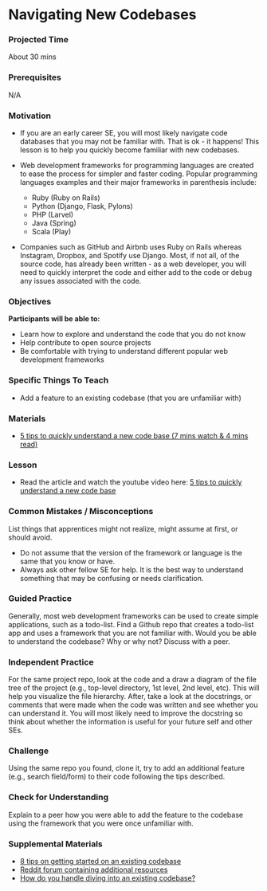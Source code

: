 # Navigating New Codebases

### Projected Time
About 30 mins

### Prerequisites
N/A

### Motivation
- If you are an early career SE, you will most likely navigate code databases that you may not be familiar with. That is ok - it happens! This lesson is to help you quickly become familiar with new codebases.

- Web development frameworks for programming languages are created to ease the process for simpler and faster coding. Popular programming languages examples and their major frameworks in parenthesis include:
  - Ruby (Ruby on Rails)
  - Python (Django, Flask, Pylons) 
  - PHP (Larvel) 
  - Java (Spring)
  - Scala (Play)

- Companies such as GitHub and Airbnb uses Ruby on Rails whereas Instagram, Dropbox, and Spotify use Django. Most, if not all, of the source code, has already been written - as a web developer, you will need to quickly interpret the code and either add to the code or debug any issues associated with the code.

### Objectives
**Participants will be able to:**
- Learn how to explore and understand the code that you do not know
- Help contribute to open source projects 
- Be comfortable with trying to understand different popular web development frameworks 

### Specific Things To Teach
- Add a feature to an existing codebase (that you are unfamiliar with)
    
### Materials
- [5 tips to quickly understand a new code base (7 mins watch & 4 mins read)]((https://medium.com/humans-create-software/5-tips-to-quickly-understand-a-new-code-base-a578b08f3593))

### Lesson
- Read the article and watch the youtube video here: [5 tips to quickly understand a new code base](https://medium.com/humans-create-software/5-tips-to-quickly-understand-a-new-code-base-a578b08f3593)

### Common Mistakes / Misconceptions
List things that apprentices might not realize, might assume at first, or should avoid.
- Do not assume that the version of the framework or language is the same that you know or have. 
- Always ask other fellow SE for help. It is the best way to understand something that may be confusing or needs clarification.

### Guided Practice
Generally, most web development frameworks can be used to create simple applications, such as a todo-list. Find a Github repo that creates a todo-list app and uses a framework that you are not familiar with. Would you be able to understand the codebase? Why or why not? Discuss with a peer.

### Independent Practice
For the same project repo, look at the code and a draw a diagram of the file tree of the project (e.g., top-level directory, 1st level, 2nd level, etc). This will help you visualize the file hierarchy. After, take a look at the docstrings, or comments that were made when the code was written and see whether you can understand it. You will most likely need to improve the docstring so think about whether the information is useful for your future self and other SEs. 

### Challenge
Using the same repo you found, clone it, try to add an additional feature (e.g., search field/form) to their code following the tips described.

### Check for Understanding
Explain to a peer how you were able to add the feature to the codebase using the framework that you were once unfamiliar with. 

### Supplemental Materials
- [8 tips on getting started on an existing codebase]( https://quickleft.com/blog/8-tips-get-started-existing-codebase/)
- [Reddit forum containing additional resources](https://www.reddit.com/r/learnprogramming/comments/3ebgy3/how_do_i_start_understanding_a_humongous_codebase/)
- [How do you handle diving into an existing codebase?](https://code.likeagirl.io/how-do-you-handle-diving-into-an-existing-codebase-6510b22b3c07)

